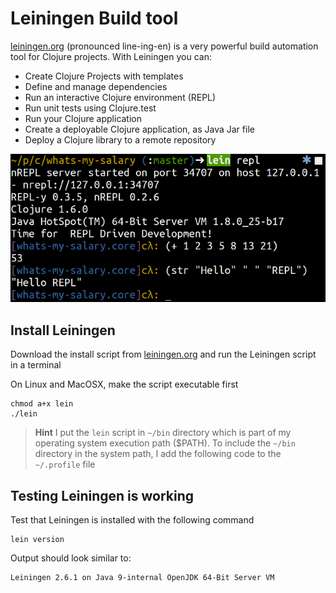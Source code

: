 # Leiningen Build tool

[leiningen.org](http://leiningen.org/) (pronounced line-ing-en) is a very powerful build automation tool for Clojure projects.  With Leiningen you can:

* Create Clojure Projects with templates
* Define and manage dependencies
* Run an interactive Clojure environment (REPL)
* Run unit tests using Clojure.test
* Run your Clojure application
* Create a deployable Clojure application, as Java Jar file
* Deploy a Clojure library to a remote repository

![Leiningen - build automation for Clojure](/images/leiningen-repl-custom-prompt.png)

## Install Leiningen

  Download the install script from [leiningen.org](http://leiningen.org/) and run the Leiningen script in a terminal

  On Linux and MacOSX, make the script executable first

    chmod a+x lein
    ./lein

> **Hint** I put the `lein` script in `~/bin` directory which is part of my operating system execution path ($PATH).  To include the `~/bin` directory in the system path, I add the following code to the `~/.profile` file

<script src="https://gist.github.com/jr0cket/adb952b71dc69f9d059bc49272254d8b.js"></script>

## Testing Leiningen is working

  Test that Leiningen is installed with the following command

    lein version

  Output should look similar to:

    Leiningen 2.6.1 on Java 9-internal OpenJDK 64-Bit Server VM
